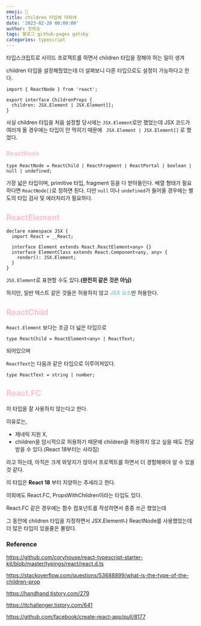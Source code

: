 ```yaml
---
emoji: 🔮
title: children 타입에 대하여
date: '2023-02-20 00:00:00'
author: 정하승
tags: 블로그 github-pages gatsby
categories: typescript
---
```


타입스크립트로 사이드 프로젝트를 하면서 children 타입을 정해야 하는 일이 생겨

children 타입을 설정해줬었는데 더 살펴보니 다른 타입으로도 설정이 가능하다고 한다.

```tsx
import { ReactNode } from 'react';

export interface ChildrenProps {
  children: JSX.Element | JSX.Element[];
}
```

사실 children 타입을 처음 설정할 당시에는 `JSX.Element`로만 했었는데 JSX 코드가 여러개 올 경우에는 타입이 안 먹히기 때문에 ` JSX.Element | JSX.Element[]` 로 했었다.

### <span style='color:pink'>ReactNode</span>

```tsx
type ReactNode = ReactChild | ReactFragment | ReactPortal | boolean | null | undefined;
```

가장 넓은 타입이며, primitive 타입, fragment 등을 다 받아들인다. 배열 형태가 필요하다면 `ReactNode[]`로 정하면 된다.
다만 `null` 이나 `undefined`가 들어올 경우에는 별도의 타입 검사 및 에러처리가 필요하다.

## <span style='color:pink'>ReactElement</span>

```tsx
declare namespace JSX {
  import React = __React;

  interface Element extends React.ReactElement<any> {}
  interface ElementClass extends React.Component<any, any> {
    render(): JSX.Element;
  }
}
```

`JSX.Element`로 표현할 수도 있다.**(완전히 같은 것은 아님)**

하지만, 일반 텍스트 같은 것들은 허용하지 않고 <span style='color:skyblue'>**JSX 요소**</span>만 허용한다.

## <span style='color:pink'>ReactChild</span>

`React.Element` 보다는 조금 더 넓은 타입으로

```tsx
type ReactChild = ReactElement<any> | ReactText;
```

되어있으며

`ReactText`는 다음과 같은 타입으로 이루어져있다.

```tsx
type ReactText = string | number;
```

## <span style='color:pink'>React.FC</span>

이 타입을 잘 사용하지 않는다고 한다.

이유로는,

- 제네릭 지원 X,
- children을 암시적으로 허용하기 때문에 children을 허용하지 않고 싶을 때도 전달받을 수 있다.(React 18부터는 사라짐)

라고 하는데, 아직은 크게 와닿지가 않아서 프로젝트를 하면서 더 경험해봐야 알 수 있을 것 같다.

이 타입은 **React 18** 부터 지양하는 추세라고 한다.

이외에도 React.FC, PropsWithChildren이라는 타입도 있다.

React.FC 같은 경우에는 함수 컴포넌트를 작성하면서 종종 쓰곤 했었는데

그 동안에 children 타입을 지정하면서 JSX.Element나 ReactNode를 사용했었는데 더 많은 타입이 있을줄은 몰랐다.

### Reference

https://github.com/coryhouse/react-typescript-starter-kit/blob/master/typings/react/react.d.ts

https://stackoverflow.com/questions/53688899/what-is-the-type-of-the-children-prop

https://handhand.tistory.com/279

https://itchallenger.tistory.com/641

https://github.com/facebook/create-react-app/pull/8177
